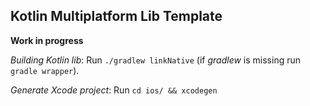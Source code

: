 ## Kotlin Multiplatform Lib Template

**Work in progress**

*Building Kotlin lib*: Run `./gradlew linkNative` (if *gradlew* is missing run `gradle wrapper`).

*Generate Xcode project*: Run `cd ios/ && xcodegen`
